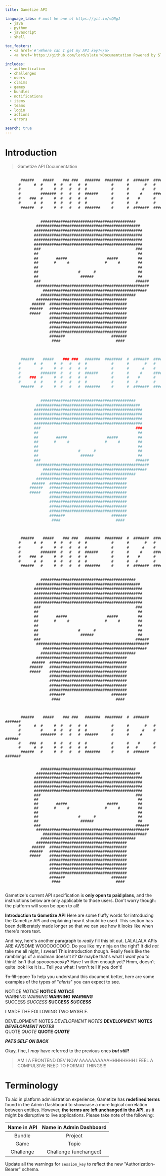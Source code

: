 ```yaml
---
title: Gametize API 

language_tabs: # must be one of https://git.io/vQNgJ
  - java
  - python
  - javascript
  - shell

toc_footers:
  - <a href='#'>Where can I get my API key?</a>
  - <a href='https://github.com/lord/slate'>Documentation Powered by Slate</a>

includes:
  - authentication
  - challenges
  - users
  - claims
  - games
  - bundles
  - notifications
  - items
  - teams
  - login
  - actions
  - errors

search: true
---
```

  
# Introduction

> Gametize API Documentation

```java
                                                                                 
       ######    #####    ### ###   #######  ########  #  #######  #######       
      #      #  #     #  #   #   #  #           #      #       #   #             
      #         #     #  #   #   #  #           #      #      #    #             
      #         #######  #   #   #  ######      #      #     #     ######        
      #    ###  #     #  #   #   #  #           #      #    #      #             
      #      #  #     #  #   #   #  #           #      #   #       #             
       ######   #     #  #   #   #  #######     #      #  #######  #######       
                                                                                 
                                                                                 
                ###########################################                      
              ###############################################                    
             #################################################                   
             #################################################                   
             #################################################                   
             #################################################                   
             ###                                           ###                   
             ##                                             ##                   
             ##        #####                  #####         ##                   
             ##       #     #                #     #        ##                   
             ##                                             ##                   
             ##                  #      #                   ##                   
             ##                   ######                    ##                   
             ###                                           ######                
              ###################################################                
                 ###############################################                 
                ###########################################                      
              #########################################                          
            ######  ###################################                          
           ######   ###################################                          
           #####    ###################################                          
                    ###################################                          
                    ###################################                          
                    ###################################                          
                    ###################################                          
                    #######                     #######                          
                     ####                         ####                           
                                                                                 
```

```python
                                                                                 
       ######    #####    ### ###   #######  ########  #  #######  #######       
      #      #  #     #  #   #   #  #           #      #       #   #             
      #         #     #  #   #   #  #           #      #      #    #             
      #         #######  #   #   #  ######      #      #     #     ######        
      #    ###  #     #  #   #   #  #           #      #    #      #             
      #      #  #     #  #   #   #  #           #      #   #       #             
       ######   #     #  #   #   #  #######     #      #  #######  #######       
                                                                                 
                                                                                 
                ###########################################                      
              ###############################################                    
             #################################################                   
             #################################################                   
             #################################################                   
             #################################################                   
             ###                                           ###                   
             ##                                             ##                   
             ##        #####                  #####         ##                   
             ##       #     #                #     #        ##                   
             ##                                             ##                   
             ##                  #      #                   ##                   
             ##                   ######                    ##                   
             ###                                           ######                
              ###################################################                
                 ###############################################                 
                ###########################################                      
              #########################################                          
            ######  ###################################                          
           ######   ###################################                          
           #####    ###################################                          
                    ###################################                          
                    ###################################                          
                    ###################################                          
                    ###################################                          
                    #######                     #######                          
                     ####                         ####                           
                                                                                 
```

```javascript
                                                                                 
       ######    #####    ### ###   #######  ########  #  #######  #######       
      #      #  #     #  #   #   #  #           #      #       #   #             
      #         #     #  #   #   #  #           #      #      #    #             
      #         #######  #   #   #  ######      #      #     #     ######        
      #    ###  #     #  #   #   #  #           #      #    #      #             
      #      #  #     #  #   #   #  #           #      #   #       #             
       ######   #     #  #   #   #  #######     #      #  #######  #######       
                                                                                 
                                                                                 
                ###########################################                      
              ###############################################                    
             #################################################                   
             #################################################                   
             #################################################                   
             #################################################                   
             ###                                           ###                   
             ##                                             ##                   
             ##        #####                  #####         ##                   
             ##       #     #                #     #        ##                   
             ##                                             ##                   
             ##                  #      #                   ##                   
             ##                   ######                    ##                   
             ###                                           ######                
              ###################################################                
                 ###############################################                 
                ###########################################                      
              #########################################                          
            ######  ###################################                          
           ######   ###################################                          
           #####    ###################################                          
                    ###################################                          
                    ###################################                          
                    ###################################                          
                    ###################################                          
                    #######                     #######                          
                     ####                         ####                           
                                                                                 
```

```shell
                                                                                 
       ######    #####    ### ###   #######  ########  #  #######  #######       
      #      #  #     #  #   #   #  #           #      #       #   #             
      #         #     #  #   #   #  #           #      #      #    #             
      #         #######  #   #   #  ######      #      #     #     ######        
      #    ###  #     #  #   #   #  #           #      #    #      #             
      #      #  #     #  #   #   #  #           #      #   #       #             
       ######   #     #  #   #   #  #######     #      #  #######  #######       
                                                                                 
                                                                                 
                ###########################################                      
              ###############################################                    
             #################################################                   
             #################################################                   
             #################################################                   
             #################################################                   
             ###                                           ###                   
             ##                                             ##                   
             ##        #####                  #####         ##                   
             ##       #     #                #     #        ##                   
             ##                                             ##                   
             ##                  #      #                   ##                   
             ##                   ######                    ##                   
             ###                                           ######                
              ###################################################                
                 ###############################################                 
                ###########################################                      
              #########################################                          
            ######  ###################################                          
           ######   ###################################                          
           #####    ###################################                          
                    ###################################                          
                    ###################################                          
                    ###################################                          
                    ###################################                          
                    #######                     #######                          
                     ####                         ####                           
                                                                                 
```

<aside class="warning">
Gametize's current API specification is <strong>only open to paid plans</strong>, and the instructions below are only applicable to those users. Don't worry though: the platform will soon be open to all!
</aside>

**Introduction to Gametize API** Here are some fluffy words for introducing the Gametize API and explaining how it should be used. This section has been deliberately made longer so that we can see how it looks like when there's more text.

And hey, here's another paragraph to *really* fill this bit out. LALALALA APIs ARE AWSOME WOOOOOOOOO. Do you like my ninja on the right? It did *not* take me all night, I swear! This introduction though. Really feels like the ramblimgs of a madman doesn't it? ***Or*** maybe that's what I *want* you to think! Isn't that *spooooooooky*? Have I written enough yet? Hmm, doesn't quite look like it is... Tell you what: I won't tell if *you* don't!

<s>To fill space</s> To help you understand this document better, here are some examples of the types of "*alerts*" you can expect to see. 

<aside class="notice">NOTICE <em>NOTICE</em> <strong>NOTICE</strong> <strong><em>NOTICE</em></strong> </aside>
<aside class="warning">WARNING <em>WARNING</em> <strong>WARNING</strong> <strong><em>WARNING</em></strong> </aside>
<aside class="success">SUCCESS <em>SUCCESS</em> <strong>SUCCESS</strong> <strong><em>SUCCESS</em></strong> </aside>

I MADE THE FOLLOWING TWO MYSELF.

<aside class="dev">DEVELOPMENT NOTES <em>DEVELOPMENT NOTES</em> <strong>DEVELOPMENT NOTES</strong> <strong><em>DEVELOPMENT NOTES</em></strong> </aside>
<aside class="quote">QUOTE <em>QUOTE</em> <strong>QUOTE</strong> <strong><em>QUOTE</em></strong> </aside>

***PATS SELF ON BACK***

Okay, fine, I *may* have referred to the previous ones ***but still!*** 

> AM I A FRONTEND DEV NOW AAAAAAAAAAHHHHHHHH I FEEL A COMPULSIVE NEED TO FORMAT THINGS!!!


# Terminology

To aid in platform administration experience, Gametize has **redefined terms** found in the Admin Dashboard to showcase a more logical correlation between entities. However, **the terms are left unchanged in the API**, as it might be disruptive to live applications. Please take note of the following:

Name in API | Name in Admin Dashboard
:---:|:---:
Bundle | Project
Game | Topic
Challenge | Challenge (unchanged)

<aside class="dev">Update all the warnings for <code>session_key</code> to reflect the new "Authorization-Bearer" schema.</aside>
